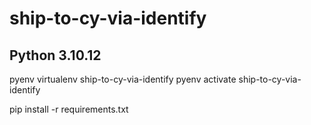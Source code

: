 # ship-to-cy-via-identify

Python 3.10.12
-- 
pyenv virtualenv ship-to-cy-via-identify
pyenv activate ship-to-cy-via-identify

pip install -r requirements.txt
